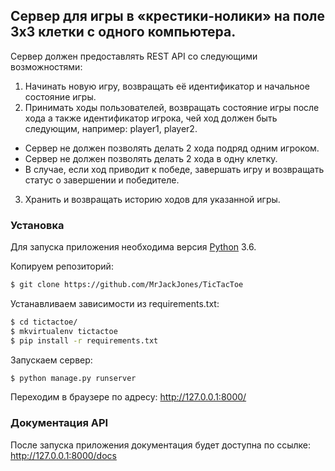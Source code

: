 ## Сервер для игры в «крестики-нолики» на поле 3х3 клетки с одного компьютера.

Сервер должен предоставлять REST API со следующими возможностями:

1. Начинать новую игру, возвращать её идентификатор и начальное состояние игры.
2. Принимать ходы пользователей, возвращать состояние игры после хода а также идентификатор игрока, чей ход должен быть следующим, например: player1, player2.

  - Сервер не должен позволять делать 2 хода подряд одним игроком.
  - Сервер не должен позволять делать 2 хода в одну клетку.
  - В случае, если ход приводит к победе, завершать игру и возвращать статус о завершении и победителе.
3. Хранить и возвращать историю ходов для указанной игры.


### Установка

Для запуска приложения необходима версия [Python](https://www.python.org/) 3.6.

Копируем репозиторий:

```sh
$ git clone https://github.com/MrJackJones/TicTacToe
```

Устанавливаем зависимости из requirements.txt:

```sh
$ cd tictactoe/
$ mkvirtualenv tictactoe
$ pip install -r requirements.txt
```

Запускаем сервер:

```sh
$ python manage.py runserver
```

Переходим в браузере по адресу: http://127.0.0.1:8000/


### Документация API

После запуска приложения документация будет доступна по ссылке: http://127.0.0.1:8000/docs

